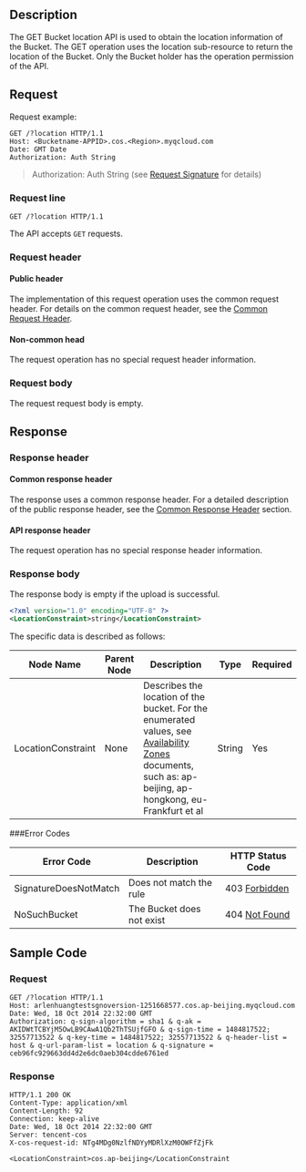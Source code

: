 ## Description
The GET Bucket location API is used to obtain the location information of the Bucket. The GET operation uses the location sub-resource to return the location of the Bucket. Only the Bucket holder has the operation permission of the API.

## Request
Request example:
```
GET /?location HTTP/1.1
Host: <Bucketname-APPID>.cos.<Region>.myqcloud.com
Date: GMT Date
Authorization: Auth String
```

> Authorization: Auth String (see [Request Signature](https://cloud.tencent.com/document/product/436/7778) for details)

### Request line

```
GET /?location HTTP/1.1
```

The API accepts `GET` requests.


### Request header

#### Public header

The implementation of this request operation uses the common request header. For details on the common request header, see the [Common Request Header](https://cloud.tencent.com/document/product/436/7728 "Common Request Header").

#### Non-common head

The request operation has no special request header information.

### Request body
The request request body is empty.
## Response
### Response header

#### Common response header

The response uses a common response header. For a detailed description of the public response header, see the [Common Response Header](https://cloud.tencent.com/document/product/436/7729 "Common Response Header") section.

#### API response header

The request operation has no special response header information.

### Response body
The response body is empty if the upload is successful.
```xml
<?xml version="1.0" encoding="UTF-8" ?>
<LocationConstraint>string</LocationConstraint>
```

The specific data is described as follows:

Node Name|Parent Node|Description|Type|Required
---|---|---|---|---
LocationConstraint|None|Describes the location of the bucket. For the enumerated values, see [Availability Zones](https://cloud.tencent.com/document/product/436/6224) documents, such as: ap-beijing, ap-hongkong, eu- Frankfurt et al |String| Yes

###Error Codes

Error Code|Description|HTTP Status Code
---|---|---
SignatureDoesNotMatch| Does not match the rule |403 [Forbidden](https://tools.ietf.org/html/rfc7231#section-6.5.3)
NoSuchBucket|The Bucket does not exist|404 [Not Found](https://tools.ietf.org/html/rfc7231#section-6.5.4)


## Sample Code

### Request

```
GET /?location HTTP/1.1
Host: arlenhuangtestsgnoversion-1251668577.cos.ap-beijing.myqcloud.com
Date: Wed, 18 Oct 2014 22:32:00 GMT
Authorization: q-sign-algorithm = sha1 & q-ak = AKIDWtTCBYjM5OwLB9CAwA1Qb2ThTSUjfGFO & q-sign-time = 1484817522; 32557713522 & q-key-time = 1484817522; 32557713522 & q-header-list = host & q-url-param-list = location & q-signature = ceb96fc929663dd4d2e6dc0aeb304cdde6761ed
```

### Response

```
HTTP/1.1 200 OK
Content-Type: application/xml
Content-Length: 92
Connection: keep-alive
Date: Wed, 18 Oct 2014 22:32:00 GMT
Server: tencent-cos
X-cos-request-id: NTg4MDg0NzlfNDYyMDRlXzM0OWFfZjFk

<LocationConstraint>cos.ap-beijing</LocationConstraint
```